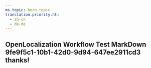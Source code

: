 ```yaml
---
ms.topic: hero-topic
translation.priority.ht: 
  - zh-cn
  - de-de
---
```

## OpenLocalization Workflow Test MarkDown 9fe9f5c1-10b1-42d0-9d94-647ee2911cd3 thanks!
